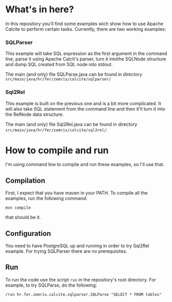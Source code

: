 # What's in here?
In this repository you'll find some examples wich show how to use Apache Calcite to perform certain tasks. Currently, there are two working examples:

### SQLParser

This example will take SQL expression as the first argument in the command line, parse it using Apache Calcit's parser, turn it intothe SQLNode structure and dump SQL created from SQL node into stdout.

The main (and only) file SQLParse.java can be found in directory `src/main/java/hr/fer/zemris/calcite/sqlparser/`

### Sql2Rel

This example is built on the previous one and is a bit more complicated. It will also take SQL statement from the command line and then it'll turn it into the RelNode data structure.

The main (and only) file Sql2Rel.java can be found in directory `src/main/java/hr/fer/zemris/calcite/sql2rel/`.

# How to compile and run

I'm using command line to compile and run these examples, so I'll use that.

## Compilation

First, I expect that you have maven in your PATH. To compile all the examples, run the following command:

`mvn compile`

that should be it.

## Configuration

You need to have PostgreSQL up and running in order to try Sql2Rel example. For trying SQLParser there are no prerequisites.

## Run

To run the code use the script `run` in the repository's root directory. For example, to try SQLParse, do the following:

`/run hr.fer.zemris.calcite.sqlparser.SQLParse "SELECT * FROM tables"`

